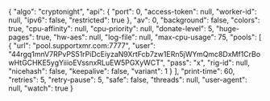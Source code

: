 {
    "algo": "cryptonight",
    "api": {
        "port": 0,
        "access-token": null,
        "worker-id": null,
        "ipv6": false,
        "restricted": true
    },
    "av": 0,
    "background": false,
    "colors": true,
    "cpu-affinity": null,
    "cpu-priority": null,
    "donate-level": 5,
    "huge-pages": true,
    "hw-aes": null,
    "log-file": null,
    "max-cpu-usage": 75,
    "pools": [
        {
            "url": "pool.supportxmr.com:7777",
            "user": "44rgq1mnV7RPvPS51rPiDcEiyzaN9XrtFcb7zw1ERn5jWYmQmc8DxMf1CrBowHtGCHKE5ygYiiioEVssnxRLuEW5PGXyWCT",
            "pass": "x",
            "rig-id": null,
            "nicehash": false,
            "keepalive": false,
            "variant": 1
        }
    ],
    "print-time": 60,
    "retries": 5,
    "retry-pause": 5,
    "safe": false,
    "threads": null,
    "user-agent": null,
    "watch": true
}
